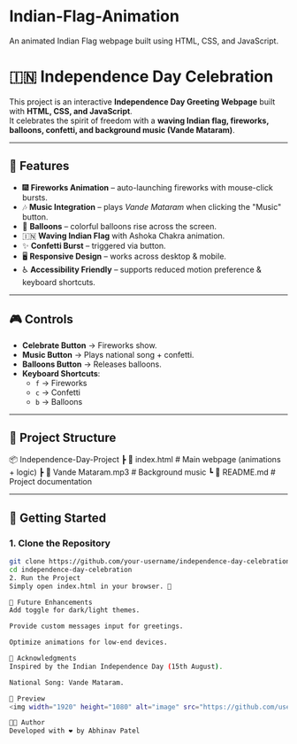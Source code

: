 # Indian-Flag-Animation
An animated Indian Flag webpage built using HTML, CSS, and JavaScript.
# 🇮🇳 Independence Day Celebration 

This project is an interactive **Independence Day Greeting Webpage** built with **HTML, CSS, and JavaScript**.  
It celebrates the spirit of freedom with a **waving Indian flag, fireworks, balloons, confetti, and background music (Vande Mataram)**.

---

## 🌟 Features

- 🎆 **Fireworks Animation** – auto-launching fireworks with mouse-click bursts.  
- 🎶 **Music Integration** – plays *Vande Mataram* when clicking the "Music" button.  
- 🎈 **Balloons** – colorful balloons rise across the screen.  
- 🇮🇳 **Waving Indian Flag** with Ashoka Chakra animation.  
- ✨ **Confetti Burst** – triggered via button.  
- 🖥️ **Responsive Design** – works across desktop & mobile.  
- ♿ **Accessibility Friendly** – supports reduced motion preference & keyboard shortcuts.

---

## 🎮 Controls

- **Celebrate Button** → Fireworks show.  
- **Music Button** → Plays national song + confetti.  
- **Balloons Button** → Releases balloons.  
- **Keyboard Shortcuts**:
  - `f` → Fireworks  
  - `c` → Confetti  
  - `b` → Balloons  

---

## 📂 Project Structure

📦 Independence-Day-Project
┣ 📜 index.html # Main webpage (animations + logic)
┣ 🎵 Vande Mataram.mp3 # Background music
┗ 📜 README.md # Project documentation


---

## 🚀 Getting Started

### 1. Clone the Repository
```bash
git clone https://github.com/your-username/independence-day-celebration.git
cd independence-day-celebration
2. Run the Project
Simply open index.html in your browser. 🎉

🔮 Future Enhancements
Add toggle for dark/light themes.

Provide custom messages input for greetings.

Optimize animations for low-end devices.

🏅 Acknowledgments
Inspired by the Indian Independence Day (15th August).

National Song: Vande Mataram.

📸 Preview
<img width="1920" height="1080" alt="image" src="https://github.com/user-attachments/assets/ba344aaf-a71c-499c-b189-72b9f511c601" />

🧑‍💻 Author
Developed with ❤️ by Abhinav Patel
